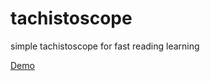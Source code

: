 # tachistoscope
simple tachistoscope for fast reading learning

[Demo](http://tachistoscope.phphero.pl)